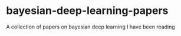 # bayesian-deep-learning-papers
A collection of papers on bayesian deep learning I have been reading
